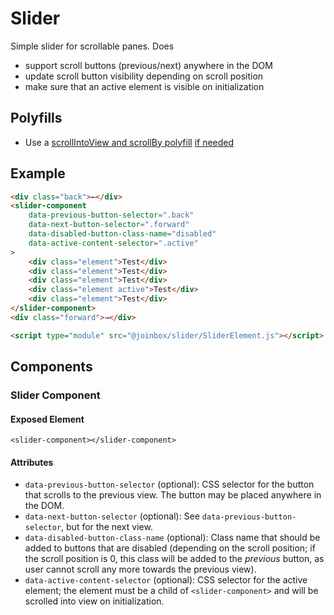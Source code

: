 # Slider

Simple slider for scrollable panes. Does
- support scroll buttons (previous/next) anywhere in the DOM
- update scroll button visibility depending on scroll position
- make sure that an active element is visible on initialization

## Polyfills
- Use a [scrollIntoView and scrollBy polyfill](https://github.com/iamdustan/smoothscroll)
[if needed](https://caniuse.com/#feat=scrollintoview)


## Example

````html
<div class="back">←</div>
<slider-component
    data-previous-button-selector=".back"
    data-next-button-selector=".forward"
    data-disabled-button-class-name="disabled"
    data-active-content-selector=".active"
>
    <div class="element">Test</div>
    <div class="element">Test</div>
    <div class="element">Test</div>
    <div class="element active">Test</div>
    <div class="element">Test</div>
</slider-component>
<div class="forward">→</div>

<script type="module" src="@joinbox/slider/SliderElement.js"></script>
````

## Components

### Slider Component

#### Exposed Element
`<slider-component></slider-component>`

#### Attributes
- `data-previous-button-selector` (optional): CSS selector for the button that scrolls to the
previous view. The button may be placed anywhere in the DOM.
- `data-next-button-selector` (optional): See `data-previous-button-selector`, but for the next
view.
- `data-disabled-button-class-name` (optional): Class name that should be added to buttons that are
disabled (depending on the scroll position; if the scroll position is 0, this class will be added to
the *previous* button, as user cannot scroll any more towards the previous view).
- `data-active-content-selector` (optional): CSS selector for the active element; the element must
be a child of `<slider-component>` and will be scrolled into view on initialization.

